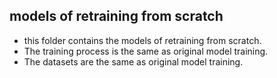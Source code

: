 ## models of retraining from scratch
- this folder contains the models of retraining from scratch.
- The training process is the same as original model training.
- The datasets are the same as original model training.